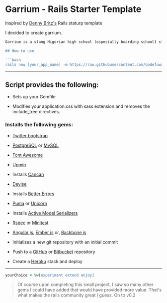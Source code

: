 # Garrium - Rails Starter Template

Inspired by [Denny Britz's](https://raw.github.com/dennybritz/rails_startup_template/master/template.rb) Rails staturp template

I decided to create garrium.

```bash
Garrium is a slang Nigerian high school (especially boarding school) students called garri, which is grain cassava. It's a common meal, and is usually the last remaining food item available as the semester draws to a close. ```

## How to use 

```bash
rails new [your_app_name] -m https://raw.githubusercontent.com/bodefuwa/garrium/master/bootstrap.rb
```

---

## Script provides the following:

- Sets up your Gemfile

- Modifies your application.css with sass extension and removes the include_tree directives.

### Installs the following gems: 

- [Twitter bootstrap](https://github.com/twbs/bootstrap-sass) 

- [PostgreSQL](https://rubygems.org/gems/pg) or [MySQL](https://github.com/brianmario/mysql2)

- [Font Awesome](https://github.com/bokmann/font-awesome-rails)

- [Upmin](https://github.com/activeadmin/activeadmin) 

- Installs [Cancan](https://github.com/ryanb/cancan)

- [Devise](https://github.com/plataformatec/devise) 

- Installs [Better Errors](https://github.com/charliesome/better_errors)

- [Puma](https://github.com/puma/puma) or [Unicorn](https://github.com/defunkt/unicorn)

- Installs [Active Model Serializers](https://github.com/rails-api/active_model_serializers)

- [Rspec](https://github.com/rspec/rspec-rails) or [Minitest](https://github.com/seattlerb/minitest)

- [Angular js](https://github.com/ludicast/angular-rails), [Ember js](https://github.com/emberjs/ember-rails) or, [Backbone js](https://github.com/codebrew/backbone-rails)

- Initializes a new git repository with an initial commit

- Push to a [GitHub](http://github.com) or [Bitbucket](http://bitbucket.org) repository

- Create a [Heroku](http://heroku.com) stack and deploy 

---

```ruby
yourChoice = %w[experiment extend enjoy]
```

> Of course upon completing this small project, I saw so many other gems I could have added that would have provided more value. 
> That's what makes  the rails community great I guess. On to v0.2